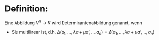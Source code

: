 # Definition:
Eine Abbildung $V^n \rightarrow K$ wird Determinantenabbildung genannt, wenn 
- Sie multilinear ist, d.h. $\Delta(a_1, …,\lambda a + \mu a‘,…, a_n) = \Delta(a_1, …, \lambda a + \mu a‘, …, a_n)$
 